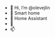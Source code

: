- 👋 Hi, I’m @olevejlin
- 👀 Smart home
- 🌱 Home Assistant
- 💞️ 
- 📫 

<!---
olevejlin/olevejlin is a ✨ special ✨ repository because its `README.md` (this file) appears on your GitHub profile.
You can click the Preview link to take a look at your changes.
--->
